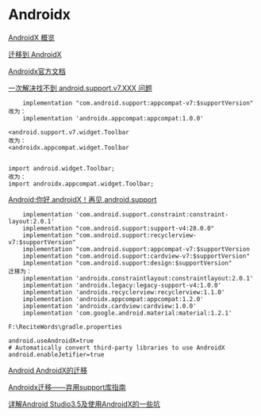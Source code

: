# Androidx

[AndroidX 概览](https://developer.android.google.cn/jetpack/androidx/)  

[迁移到 AndroidX](https://developer.android.google.cn/jetpack/androidx/migrate)  

[Androidx官方文档](https://developer.android.com/jetpack/androidx/versions)

[一次解决找不到 android.support.v7.XXX 问题](https://www.jianshu.com/p/f0bbae225cac)  

~~~
    implementation "com.android.support:appcompat-v7:$supportVersion"
改为：
    implementation 'androidx.appcompat:appcompat:1.0.0'

<android.support.v7.widget.Toolbar
改为：
<androidx.appcompat.widget.Toolbar


import android.widget.Toolbar;
改为：
import androidx.appcompat.widget.Toolbar;
~~~

[Android:你好,androidX！再见,android.support](https://www.jianshu.com/p/41de8689615d)  

~~~
    implementation 'com.android.support.constraint:constraint-layout:2.0.1'
    implementation "com.android.support:support-v4:28.0.0"
    implementation "com.android.support:recyclerview-v7:$supportVersion"
    implementation "com.android.support:appcompat-v7:$supportVersion
    implementation "com.android.support:cardview-v7:$supportVersion"
    implementation "com.android.support:design:$supportVersion"
迁移为：
    implementation 'androidx.constraintlayout:constraintlayout:2.0.1'
    implementation 'androidx.legacy:legacy-support-v4:1.0.0'
    implementation 'androidx.recyclerview:recyclerview:1.1.0'
    implementation 'androidx.appcompat:appcompat:1.2.0'
    implementation 'androidx.cardview:cardview:1.0.0'
    implementation 'com.google.android.material:material:1.2.1'
    
F:\ReciteWords\gradle.properties

android.useAndroidX=true
# Automatically convert third-party libraries to use AndroidX
android.enableJetifier=true

~~~

[Android AndroidX的迁移](https://www.jianshu.com/p/7dc111353328)   

[Androidx迁移——弃用support库指南](https://www.jianshu.com/p/1113c81ad57f)   

[详解Android Studio3.5及使用AndroidX的一些坑](https://www.jb51.net/article/173941.htm)   

[]()   







